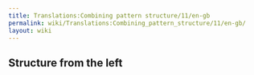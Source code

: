 ```yaml
---
title: Translations:Combining pattern structure/11/en-gb
permalink: wiki/Translations:Combining_pattern_structure/11/en-gb/
layout: wiki
---
```


## Structure from the left
